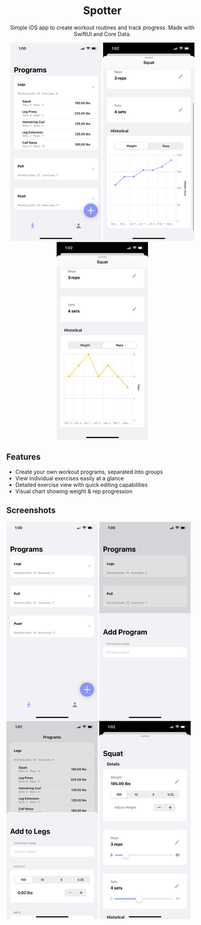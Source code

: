 <div align="center">
    <h1>Spotter</h1>
    <p>Simple iOS app to create workout routines and track progress. Made with SwiftUI and Core Data.</p>
</div>
<div align="center">
    <img src="SpotterApp/Assets.xcassets/previews/IMG_2750.imageset/IMG_2750.png" width="240">
    <img src="SpotterApp/Assets.xcassets/previews/IMG_2755.imageset/IMG_2755.png" width="240">
    <img src="SpotterApp/Assets.xcassets/previews/IMG_2756.imageset/IMG_2756.png" width="240">
</div>


## Features
* Create your own workout programs, separated into groups
* View individual exercises easily at a glance
* Detailed exercise view with quick editing capabilities
* Visual chart showing weight & rep progression

## Screenshots
<div>
    <img src="SpotterApp/Assets.xcassets/previews/IMG_2748.imageset/IMG_2748.png" width="240">
    <img src="SpotterApp/Assets.xcassets/previews/IMG_2749.imageset/IMG_2749.png" width="240">
    <img src="SpotterApp/Assets.xcassets/previews/IMG_2751.imageset/IMG_2751.png" width="240">
    <img src="SpotterApp/Assets.xcassets/previews/IMG_2754.imageset/IMG_2754.png" width="240">
</div>

